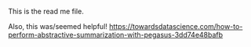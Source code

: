 This is the read me file.

Also, this was/seemed helpful!
https://towardsdatascience.com/how-to-perform-abstractive-summarization-with-pegasus-3dd74e48bafb
